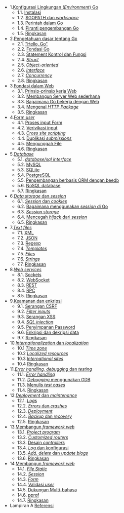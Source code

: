 - 1.[Konfigurasi Lingkungan (*Environment*) Go](01.0.md)
	- 1.1. [Instalasi](01.1.md)
	- 1.2. [$GOPATH dan *workspace*](01.2.md)
	- 1.3. [Perintah dalam Go](01.3.md)
	- 1.4. [Piranti pengembangan Go](01.4.md)
	- 1.5. [Ringkasan](01.5.md)
- 2.[Pengetahuan dasar tentang Go](02.0.md)
	- 2.1. ["Hello, Go"](02.1.md)
	- 2.2. [Fondasi Go](02.2.md)
	- 2.3. [Statement Kontrol dan Fungsi](02.3.md)
	- 2.4. [*Struct*](02.4.md)
	- 2.5. [*Object-oriented*](02.5.md)
	- 2.6. [*Interface*](02.6.md)
	- 2.7. [*Concurrency*](02.7.md)
	- 2.8. [Ringkasan](02.8.md)
- 3.[Fondasi dalam Web](03.0.md)
	- 3.1. [Prinsip-prinsip kerja Web](03.1.md)
	- 3.2. [Membangun Server Web sederhana](03.2.md)
	- 3.3. [Bagaimana Go bekerja dengan Web](03.3.md)
	- 3.4. [Mengenal *HTTP Package*](03.4.md)
	- 3.5. [Ringkasan](03.5.md)
- 4.[Form *user*](04.0.md)
	- 4.1. [Proses input Form](04.1.md)
	- 4.2. [Verivikasi input](04.2.md)
	- 4.3. [*Cross site scripting*](04.3.md)
	- 4.4. [Duplikasi *submissions*](04.4.md)
	- 4.5. [Mengunggah File](04.5.md)
	- 4.6. [Ringkasan](04.6.md)
- 5.[*Database*](05.0.md)
	- 5.1. [*database/sql interface*](05.1.md)
	- 5.2. [MySQL](05.2.md)
	- 5.3. [SQLite](05.3.md)
	- 5.4. [PostgreSQL](05.4.md)
	- 5.5. [Pengembangan berbasis ORM dengan beedb](05.5.md)
	- 5.6. [NoSQL database](05.6.md)
	- 5.7. [Ringkasan](05.7.md)
- 6.[*Data storage* dan *session*](06.0.md)
	- 6.1. [*Session* dan *cookies*](06.1.md)
	- 6.2. [Bagaimana menggunakan *session* di Go](06.2.md)
	- 6.3. [*Session storage*](06.3.md)
	- 6.4. [Mencegah *hijack* dari *session*](06.4.md)
	- 6.5. [Ringkasan](06.5.md)
- 7.[*Text files*](07.0.md)
	- 7.1. [XML](07.1.md)
	- 7.2. [JSON](07.2.md)
	- 7.3. [Regexp](07.3.md)
	- 7.4. [*Templates*](07.4.md)
	- 7.5. [*Files*](07.5.md)
	- 7.6. [*Strings*](07.6.md)
	- 7.7. [Ringkasan](07.7.md)
- 8.[*Web services*](08.0.md)
	- 8.1. [Sockets](08.1.md)
	- 8.2. [WebSocket](08.2.md)
	- 8.3. [REST](08.3.md)
	- 8.4. [RPC](08.4.md)
	- 8.5. [Ringkasan](08.5.md)
- 9.[Keamanan dan enkripsi](09.0.md)
	- 9.1. [Serangan CSRF](09.1.md)
	- 9.2. [*Filter inputs*](09.2.md)
	- 9.3. [Serangan XSS](09.3.md)
	- 9.4. [*SQL injection*](09.4.md)
	- 9.5. [Penyimpanan Password](09.5.md)
	- 9.6. [Enkripsi dan dekripsi data](09.6.md)
	- 9.7. [Ringkasan](09.7.md)
- 10.[*Internationalization* dan *localization*](10.0.md)
	- 10.1 [*Time zone*](10.1.md)
	- 10.2 [*Localized resources*](10.2.md)
	- 10.3 [*International sites*](10.3.md)
	- 10.4 [Ringkasan](10.4.md)
- 11.[*Error handling, debugging* dan *testing*](11.0.md)
	- 11.1. [*Error handling*](11.1.md)
	- 11.2. [*Debugging* menggunakan GDB](11.2.md)
	- 11.3. [Menulis *test cases*](11.3.md)
	- 11.4. [Ringkasan](11.4.md)
- 12.[*Deployment* dan *maintenance*](12.0.md)
	- 12.1. [*Logs*](12.1.md)
	- 12.2. [*Errors* dan *crashes*](12.2.md)
	- 12.3. [*Deployment*](12.3.md)
	- 12.4. [*Backup* dan *recovery*](12.4.md)
	- 12.5. [Ringkasan](12.5.md)
- 13.[Membangun *framework web*](13.0.md)
	- 13.1. [*Project program*](13.1.md)
	- 13.2. [*Customized routers*](13.2.md)
	- 13.3. [Desain *controllers*](13.3.md)
	- 13.4. [*Log* dan konfigurasi](13.4.md)
	- 13.5. [*Add, delete* dan *update blogs*](13.5.md)
	- 13.6. [Ringkasan](13.6.md)
- 14.[Membangun *framework web*](14.0.md)
	- 14.1. [*File Static*](14.1.md)
	- 14.2. [*Session*](14.2.md)
	- 14.3. [*Form*](14.3.md)
	- 14.4. [Validasi *user*](14.4.md)
	- 14.5. [Dukungan Multi-bahasa](14.5.md)
	- 14.6. [pprof](14.6.md)
	- 14.7. [Ringkasan](14.7.md)
- Lampiran A [Referensi](ref.md)